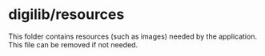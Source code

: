 # digilib/resources

This folder contains resources (such as images) needed by the application. This file can
be removed if not needed.
